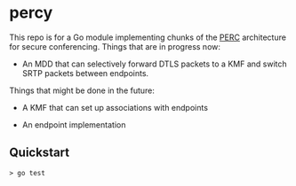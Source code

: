 percy
=====

This repo is for a Go module implementing chunks of the
[PERC](https://tools.ietf.org/wg/perc) architecture for secure conferencing.
Things that are in progress now:

* An MDD that can selectively forward DTLS packets to a KMF and switch SRTP
  packets between endpoints.

Things that might be done in the future:

* A KMF that can set up associations with endpoints

* An endpoint implementation

## Quickstart

```
> go test
```

